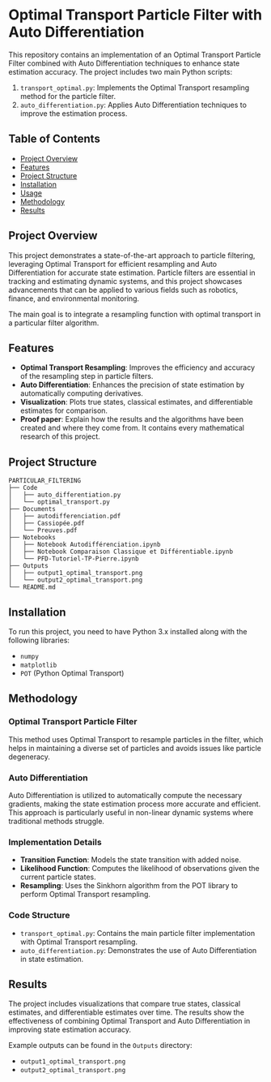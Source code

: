 # Optimal Transport Particle Filter with Auto Differentiation

This repository contains an implementation of an Optimal Transport Particle Filter combined with Auto Differentiation techniques to enhance state estimation accuracy. The project includes two main Python scripts:
1. `transport_optimal.py`: Implements the Optimal Transport resampling method for the particle filter.
2. `auto_differentiation.py`: Applies Auto Differentiation techniques to improve the estimation process.

## Table of Contents
- [Project Overview](#project-overview)
- [Features](#features)
- [Project Structure](#project-structure)
- [Installation](#installation)
- [Usage](#usage)
- [Methodology](#methodology)
- [Results](#results)

## Project Overview
This project demonstrates a state-of-the-art approach to particle filtering, leveraging Optimal Transport for efficient resampling and Auto Differentiation for accurate state estimation. Particle filters are essential in tracking and estimating dynamic systems, and this project showcases advancements that can be applied to various fields such as robotics, finance, and environmental monitoring.

The main goal is to integrate a resampling function with optimal transport in a particular filter algorithm.

## Features
- **Optimal Transport Resampling**: Improves the efficiency and accuracy of the resampling step in particle filters.
- **Auto Differentiation**: Enhances the precision of state estimation by automatically computing derivatives.
- **Visualization**: Plots true states, classical estimates, and differentiable estimates for comparison.
- **Proof paper**: Explain how the results and the algorithms have been created and where they come from. It contains every mathematical research of this project.

## Project Structure
```plaintext
PARTICULAR_FILTERING
├── Code
│   ├── auto_differentiation.py
│   └── optimal_transport.py
├── Documents
│   ├── autodifferenciation.pdf
│   ├── Cassiopée.pdf
│   └── Preuves.pdf
├── Notebooks
│   ├── Notebook Autodifférenciation.ipynb
│   ├── Notebook Comparaison Classique et Différentiable.ipynb
│   └── PFD-Tutoriel-TP-Pierre.ipynb
├── Outputs
│   ├── output1_optimal_transport.png
│   └── output2_optimal_transport.png
└── README.md
```

## Installation
To run this project, you need to have Python 3.x installed along with the following libraries:
- `numpy`
- `matplotlib`
- `POT` (Python Optimal Transport)

## Methodology

### Optimal Transport Particle Filter
This method uses Optimal Transport to resample particles in the filter, which helps in maintaining a diverse set of particles and avoids issues like particle degeneracy.

### Auto Differentiation
Auto Differentiation is utilized to automatically compute the necessary gradients, making the state estimation process more accurate and efficient. This approach is particularly useful in non-linear dynamic systems where traditional methods struggle.

### Implementation Details
- **Transition Function**: Models the state transition with added noise.
- **Likelihood Function**: Computes the likelihood of observations given the current particle states.
- **Resampling**: Uses the Sinkhorn algorithm from the POT library to perform Optimal Transport resampling.

### Code Structure
- `transport_optimal.py`: Contains the main particle filter implementation with Optimal Transport resampling.
- `auto_differentiation.py`: Demonstrates the use of Auto Differentiation in state estimation.

## Results
The project includes visualizations that compare true states, classical estimates, and differentiable estimates over time. The results show the effectiveness of combining Optimal Transport and Auto Differentiation in improving state estimation accuracy.

Example outputs can be found in the `Outputs` directory:

- `output1_optimal_transport.png`
- `output2_optimal_transport.png`

